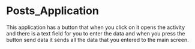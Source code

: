 # Posts_Application
This application has a button that when you click on it opens the activity and there is a text field for you to enter the data and 
when you press the button send data it sends all the data that you entered to the main screen.


